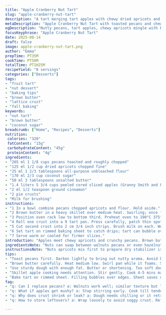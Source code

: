 ```yaml
---
title: "Apple Cranberry Nut Tart"
slug: "apple-cranberry-nut-tart"
description: "A tart merging tart apples with chewy dried apricots and toasted pecans. Butter browned, brown sugar bubbling, cinnamon’s warmth riding through. Layered with a lacy lattice, rustic tang meets crunch, sugar caramelizing edges. Substituting pecans for walnuts, dried apricots for cranberries; brown sugar swapped for coconut sugar, lending depth. Prep flows fast, but watch the skillet—fruit changes texture, darkens, softens. Oven temp slightly lowered; baking extended. A firm, flaky base catching juicy, sweet-tart filling. Difficult spots? Pasty edges that burn, damp bottom crust. Fixes included. This tart's not tame, plenty personality; sweet, nutty, softly spiced, and handmade with flair."
metaDescription: "Apple Cranberry Nut Tart with toasted pecans and chewy dried apricots; brown butter, coconut sugar caramelize apples, rustic lattice seals juicy, flaky crisp base."
ogDescription: "Nutty pecans, tart apples, chewy apricots mingle with browned butter and coconut sugar bubbles; crisp lattice crust traps steam and caramelized edges."
focusKeyphrase: "Apple Cranberry Nut Tart"
date: 2025-08-14
draft: false
image: apple-cranberry-nut-tart.png
author: "Emma"
prepTime: PT35M
cookTime: PT50M
totalTime: PT1H25M
recipeYield: "8 servings"
categories: ["Desserts"]
tags:
- "fruit tart"
- "nut dessert"
- "baking tips"
- "brown butter"
- "lattice crust"
- "fall baking"
keywords:
- "nut tart"
- "brown butter"
- "coconut sugar"
breadcrumb: ["Home", "Recipes", "Desserts"]
nutrition: 
 calories: "320"
 fatContent: "15g"
 carbohydrateContent: "45g"
 proteinContent: "4g"
ingredients:
- "265 ml 1 1/8 cups pecans toasted and roughly chopped"
- "125 ml 1/2 cup dried apricots chopped fine"
- "25 ml 1 2/3 tablespoons all-purpose unbleached flour"
- "170 ml 2/3 cup coconut sugar"
- "50 ml 3 tablespoons unsalted butter"
- "1.4 liters 5 3/4 cups peeled cored sliced apples (Granny Smith and Fuji mix)"
- "2 ml 1/2 teaspoon ground cinnamon"
- "2 pie crusts"
- "Milk for brushing"
instructions:
- "1 In a bowl combine pecans chopped apricots and flour. Hold aside."
- "2 Brown butter in a heavy skillet over medium heat. Swirling; once foam settles, add coconut sugar. It should bubble, thicken 2-3 minutes. Before burning, toss in sliced apples. Stir gently, soften 4-5 minutes. Apples will glisten but retain some shape. Sprinkle cinnamon. Toss in nut mixture, fold to coat. Remove from heat; cool slightly."
- "3 Position oven rack low to bottom third. Preheat oven to 190°C 375°F."
- "4 Roll one crust into a 9 tart pan. Press carefully, patch thin spots to avoid leaks. Fill with apple mixture evenly. Coat edges lightly with milk."
- "5 Cut second crust into 2 cm 3/4 inch strips. Brush milk on each. Weave lattice over filling tightly, sealing all edges neatly by pinching or using fork tines to avoid puffing or shrinks. Trim excess dough carefully."
- "6 Set tart on rimmed baking sheet to catch drips; tart can bubble over. Bake 42-45 minutes. Crust will brown golden but watch—darker spots signal near done. Filling will bubble and spill slightly, almost jammy but still fresh-tasting. Cool on rack; flavors settle while tart firms."
- "7 Serve warm or cooled for firmer slices."
introduction: "Apples meet chewy apricots and crunchy pecans. Brown butter's nutty scent fills kitchen; sugar melting into sticky pools. Lattice pie top a must—easier than it looks, if careful. Tried with walnuts and dried cranberries before but prefer pecans’ texture. Coconut sugar gives deeper caramel note than plain brown sugar. Tempting to cook apples long; stop at tenderness but with bite. Patience critical—overcooked fruit turns to mush, crust soggy. Lattice traps steam but lets steam escape in right amounts. Paging those who hate soggy bottoms—use sturdy dough, patch crust well. Expect some bubbling over; baking sheet protects the oven floor. Takes wrist, attention; rewarded with rustic sweet-tart crunch. Every attempt teaches something new. Your kitchen should smell like fall and cozy."
ingredientsNote: "Nuts can swap between walnuts pecans or even hazelnuts depending on crunch desired; toast first for nuttier flavor. Dried apricots replaced with dried cranberries, raisins, or cherries if you prefer tartness or sweetness tweaks. Coconut sugar replaces brown sugar to reduce moisture content, adds complex flavor but brown sugar works fine too; just watch for burning. Apples ideally a tart-firm blend; Granny Smiths hold shape better yet too sharp alone; Fuji or Gala soften and sweeten. Use good-quality unsalted butter browned slowly for richness; avoid margarine which alters texture and flavor. Fresh milk or cream for brushing; thick cream gives more sheen. Flour dusting stabilizes nut mixture, prevents soggy filling while coughing up a light binding. Two pie crusts home-made or store-bought; choose sturdy dough with butter or shortening for flakiness. Patience in dough chilling helps keep edges neat; unchilled dough shrinks during baking—major pain point."
instructionsNote: "Nuts apricots mix first to prepare dry stabilizer is to keep filling from seeping liquid. Brown butter carefully swirled in pan; do not let burn, oxygen encourages nutty notes. Sugar addition bubbles quick; swirl off heat if darkening fast. Apples sliced evenly cook uniform. Don’t overcook mushy, look for softened but intact slices. Cinnamon additions can be tweaked — more or less to taste, vital for warmth. Patch crust spots to prevent leakage, especially bottom no holes or juice destroys base. Milk brushed edges create barrier to seal dough; wet edges brown lighter. Lattice strips spaced and woven tight; loose lattice shrinks oddly. Rimmed baking sheet essential—expect bubbling over; avoid oven mess. Bake time flexible, keep eye on crust color glossy golden with small dark flecks hint crispness. Cooling on rack important; filling thickens reducing juice leakage during cuts. Warm or cold serve based on preference; warm slices softer and juicy; cold slices firmer for neat cuts. Backups include shield edges with foil if browning too fast mid-bake. If lattice shrinking, chill dough before cutting and assembling. When mixing filling, don’t over stir apples; breaks surfaces, causes mush. If crust soggy mid-bake, prick base with fork or use blind baking before filling."
tips:
- "Toast pecans first. Darken lightly to bring out nutty aroma. Avoid burnt bits or bitter notes. Chop roughly; too fine clumps up filling. Mix nuts with apricots and flour before adding to softened apples. Flour helps catch juices. Keep nuts separate from heat to keep crunch intact."
- "Brown butter carefully. Heat medium low. Swirl pan while it foams. Stop before it burns; smell shifts from sweet to sharp fast. Add coconut sugar once foam settles; sugar bubbles fast. Stir quick; color darkens slightly but dont scorch. Add apples immediately. Timing controls caramel notes and moisture."
- "Use sturdy dough with enough fat. Butter or shortening. Too soft dough puckers or leaks. Patch thin spots firmly to prevent filling burst through. Chill dough well before rolling. If lattice shrinking, chill strips before weaving. Milk brush edges prevent dough puffing, crust browns lighter, acts like glue."
- "Skillet apple cooking needs attention. Stir gently. Cook 4-5 mins max or apples turn mushy. Should soften and glisten but shape holds. Cinnamon goes last to keep aroma fresh but still meld tenderly. Nut mixture folds in off heat to avoid softening nuts or excess juice run-off."
- "Bake tart on rimmed sheet. Filling bubbles over edges. Sheet saves oven spills. Watch crust color for doneness: golden with some darker spots means crisp edges. Cool on rack to let juices thicken; messier when sliced warm but softer texture. Cold slices cut cleaner but denser. Adjust bake time with oven quirks."
faq:
- "q: Can I replace pecans? a: Walnuts work well; similar texture but less sweet. Hazelnuts too but toast longer. Texture changes; toast all nuts first or tart loses crunch. Avoid oily nuts that burn easily. Balance nut quantity so filling not mushy."
- "q: What if apples get mushy? a: Stop stirring early. Cook till tender but firm. Apple variety matters; Granny Smith hold better. Mix sweet softer apples to balance tartness. Overcooked apples release juice; soggy crust follows. Use stirring pace and heat control to keep structure."
- "q: Why does crust shrink or leak? a: Dough needs chilling or it retracts. Patch holes well before filling. Thin spots fail under fruit weight. Milk brush seals edges preventing juice escape. Blind bake base if soggy happens. Prick bottom fork to vent steam, keeps bottom crisp."
- "q: How to store leftovers? a: Wrap loosely to avoid soggy crust. Refrigerate up to 3 days gives firmer slices but dulls aroma. Room temp soft but more fragile. Reheat gently in oven restores crispness. Freeze by wrapping tightly; thaw baked tart in fridge overnight."

---
```

